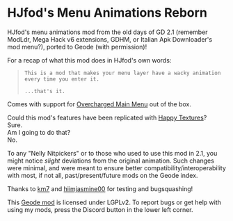 # HJfod's Menu Animations Reborn
HJfod's menu animations mod from the old days of GD 2.1 (remember ModLdr, Mega Hack v6 extensions, GDHM, or Italian Apk Downloader's mod menu?), ported to Geode (with permission)!

For a recap of what this mod does in HJfod's own words:

> `This is a mod that makes your menu layer have a wacky animation every time you enter it.`
> 
> `...that's it.`

Comes with support for [Overcharged Main Menu](mod:ninxout.redash) out of the box.

Could this mod's features have been replicated with [Happy Textures](mod:alphalaneous.happy_textures)?\
Sure.\
Am I going to do that?\
No.

To any "Nelly Nitpickers" or to those who used to use this mod in 2.1, you might notice *slight* deviations from the original animation. Such changes were minimal, and were meant to ensure better compatibility/interoperability with most, if not all, past/present/future mods on the Geode index.

Thanks to [km7](https://github.com/km7dev) and [hiimjasmine00](https://github.com/hiimjasmine00) for testing and bugsquashing!

This [Geode mod](https://geode-sdk.org) is licensed under LGPLv2. To report bugs or get help with using my mods, press the Discord button in the lower left corner.